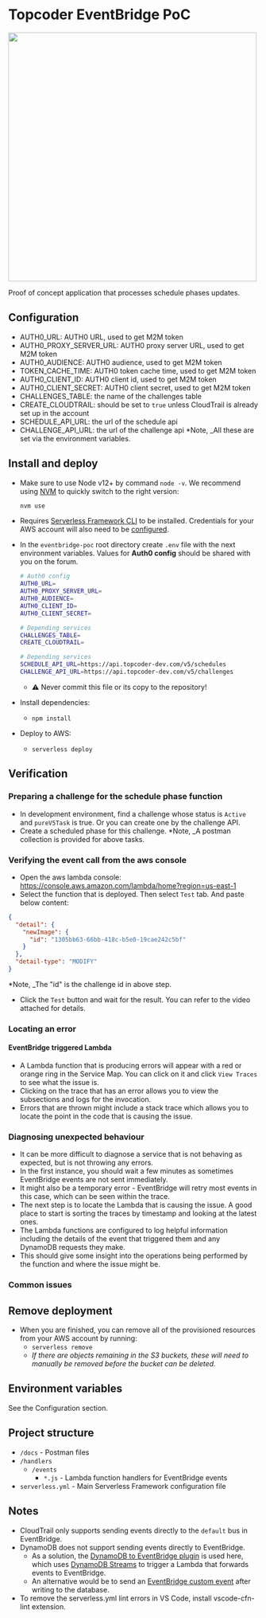 # Topcoder EventBridge PoC

<img src="./docs/images/diagram.png" width="500px" />

Proof of concept application that processes schedule phases updates.

## Configuration
- AUTH0_URL: AUTH0 URL, used to get M2M token
- AUTH0_PROXY_SERVER_URL: AUTH0 proxy server URL, used to get M2M token
- AUTH0_AUDIENCE: AUTH0 audience, used to get M2M token
- TOKEN_CACHE_TIME: AUTH0 token cache time, used to get M2M token
- AUTH0_CLIENT_ID: AUTH0 client id, used to get M2M token
- AUTH0_CLIENT_SECRET: AUTH0 client secret, used to get M2M token
- CHALLENGES_TABLE: the name of the challenges table
- CREATE_CLOUDTRAIL: should be set to `true` unless CloudTrail is already set up in the account 
- SCHEDULE_API_URL: the url of the schedule api
- CHALLENGE_API_URL: the url of the challenge api
*Note, _All these are set via the environment variables.

## Install and deploy
- Make sure to use Node v12+ by command `node -v`. We recommend using [NVM](https://github.com/nvm-sh/nvm) to quickly switch to the right version:

   ```bash
   nvm use
   ```
- Requires [Serverless Framework CLI](https://www.serverless.com/framework/docs/getting-started/) to be installed. Credentials for your AWS account will also need to be [configured](https://www.serverless.com/framework/docs/providers/aws/guide/credentials/).
- In the `eventbridge-poc` root directory create `.env` file with the next environment variables. Values for **Auth0 config** should be shared with you on the forum.<br>
   ```bash
   # Auth0 config
   AUTH0_URL=
   AUTH0_PROXY_SERVER_URL=
   AUTH0_AUDIENCE=
   AUTH0_CLIENT_ID=
   AUTH0_CLIENT_SECRET=
  
   # Depending services
   CHALLENGES_TABLE=
   CREATE_CLOUDTRAIL=

   # Depending services
   SCHEDULE_API_URL=https://api.topcoder-dev.com/v5/schedules
   CHALLENGE_API_URL=https://api.topcoder-dev.com/v5/challenges
   ```

  - ⚠️ Never commit this file or its copy to the repository!
- Install dependencies:
  - `npm install`
- Deploy to AWS:
  - `serverless deploy`

## Verification

### Preparing a challenge for the schedule phase function
- In development environment, find a challenge whose status is `Active` and `pureV5Task` is true. Or you can create one by the challenge API.
- Create a scheduled phase for this challenge.
*Note, _A postman collection is provided for above tasks.

### Verifying the event call from the aws console
- Open the aws lambda console: https://console.aws.amazon.com/lambda/home?region=us-east-1
- Select the function that is deployed. Then select `Test` tab. And paste below content:
```json
{
  "detail": {
    "newImage": {
      "id": "1305bb63-66bb-418c-b5e0-19cae242c5bf"
    }
  },
  "detail-type": "MODIFY"
}
```
*Note, _The "id" is the challenge id in above step.
- Click the `Test` button and wait for the result. You can refer to the video attached for details.


### Locating an error

#### EventBridge triggered Lambda
- A Lambda function that is producing errors will appear with a red or orange ring in the Service Map. You can click on it and click `View Traces` to see what the issue is.
- Clicking on the trace that has an error allows you to view the subsections and logs for the invocation.
- Errors that are thrown might include a stack trace which allows you to locate the point in the code that is causing the issue.

### Diagnosing unexpected behaviour
- It can be more difficult to diagnose a service that is not behaving as expected, but is not throwing any errors.
- In the first instance, you should wait a few minutes as sometimes EventBridge events are not sent immediately.
- It might also be a temporary error - EventBridge will retry most events in this case, which can be seen within the trace.
- The next step is to locate the Lambda that is causing the issue. A good place to start is sorting the traces by timestamp and looking at the latest ones.
- The Lambda functions are configured to log helpful information including the details of the event that triggered them and any DynamoDB requests they make.
- This should give some insight into the operations being performed by the function and where the issue might be.

### Common issues

## Remove deployment

- When you are finished, you can remove all of the provisioned resources from your AWS account by running:
  - `serverless remove`
  - _If there are objects remaining in the S3 buckets, these will need to manually be removed before the bucket can be deleted._

## Environment variables

See the Configuration section.

## Project structure

- `/docs` - Postman files
- `/handlers`
  - `/events`
    - `*.js` - Lambda function handlers for EventBridge events
- `serverless.yml` - Main Serverless Framework configuration file

## Notes

- CloudTrail only supports sending events directly to the `default` bus in EventBridge.
- DynamoDB does not support sending events directly to EventBridge.
  - As a solution, the [DynamoDB to EventBridge plugin](https://github.com/theburningmonk/serverless-dynamodb-to-eventbridge-plugin) is used here, which uses [DynamoDB Streams](https://docs.aws.amazon.com/amazondynamodb/latest/developerguide/Streams.html) to trigger a Lambda that forwards events to EventBridge.
  - An alternative would be to send an [EventBridge custom event](https://docs.aws.amazon.com/eventbridge/latest/APIReference/API_PutEvents.html) after writing to the database.
- To remove the serverless.yml lint errors in VS Code, install vscode-cfn-lint extension.
